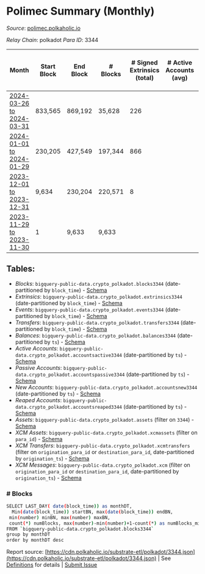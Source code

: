 # Polimec Summary (Monthly)

_Source_: [polimec.polkaholic.io](https://polimec.polkaholic.io)

*Relay Chain*: polkadot
*Para ID*: 3344



| Month | Start Block | End Block | # Blocks | # Signed Extrinsics (total) | # Active Accounts (avg) | # Addresses with Balances (max) | Issues |
| ----- | ----------- | --------- | -------- | --------------------------- | ----------------------- | ------------------------------- | ------ |
| [2024-03-26 to 2024-03-31](/polkadot/3344-polimec/2024-03-31.md) | 833,565 | 869,192 | 35,628 | 226 |  | 744 | -   |   
| [2024-01-01 to 2024-01-29](/polkadot/3344-polimec/2024-01-31.md) | 230,205 | 427,549 | 197,344 | 866 |  | 540 | -  **BROKEN** (0.00%) |   
| [2023-12-01 to 2023-12-31](/polkadot/3344-polimec/2023-12-31.md) | 9,634 | 230,204 | 220,571 | 8 |  | 3 | -   |   
| [2023-11-29 to 2023-11-30](/polkadot/3344-polimec/2023-11-30.md) | 1 | 9,633 | 9,633 |  |  | 2 | -   |   

## Tables:

* _Blocks_: `bigquery-public-data.crypto_polkadot.blocks3344` (date-partitioned by `block_time`) - [Schema](/schema/balances.json)
* _Extrinsics_: `bigquery-public-data.crypto_polkadot.extrinsics3344` (date-partitioned by `block_time`) - [Schema](/schema/extrinsics.json)
* _Events_: `bigquery-public-data.crypto_polkadot.events3344` (date-partitioned by `block_time`) - [Schema](/schema/events.json)
* _Transfers_: `bigquery-public-data.crypto_polkadot.transfers3344` (date-partitioned by `block_time`) - [Schema](/schema/transfers.json)
* _Balances_: `bigquery-public-data.crypto_polkadot.balances3344` (date-partitioned by `ts`) - [Schema](/schema/balances.json)
* _Active Accounts_: `bigquery-public-data.crypto_polkadot.accountsactive3344` (date-partitioned by `ts`) - [Schema](/schema/accountsactive.json)
* _Passive Accounts_: `bigquery-public-data.crypto_polkadot.accountspassive3344` (date-partitioned by `ts`) - [Schema](/schema/accountspassive.json)
* _New Accounts_: `bigquery-public-data.crypto_polkadot.accountsnew3344` (date-partitioned by `ts`) - [Schema](/schema/accountsnew.json)
* _Reaped Accounts_: `bigquery-public-data.crypto_polkadot.accountsreaped3344` (date-partitioned by `ts`) - [Schema](/schema/accountsreaped.json)
* _Assets_: `bigquery-public-data.crypto_polkadot.assets` (filter on `3344`) - [Schema](/schema/assets.json)
* _XCM Assets_: `bigquery-public-data.crypto_polkadot.xcmassets` (filter on `para_id`) - [Schema](/schema/xcmassets.json)
* _XCM Transfers_: `bigquery-public-data.crypto_polkadot.xcmtransfers` (filter on `origination_para_id` or `destination_para_id`, date-partitioned by `origination_ts`) - [Schema](/schema/xcmtransfers.json)
* _XCM Messages_: `bigquery-public-data.crypto_polkadot.xcm` (filter on `origination_para_id` or `destination_para_id`, date-partitioned by `origination_ts`) - [Schema](/schema/xcm.json)

### # Blocks
```bash
SELECT LAST_DAY( date(block_time)) as monthDT,
  Min(date(block_time)) startBN, max(date(block_time)) endBN, 
 min(number) minBN, max(number) maxBN, 
 count(*) numBlocks, max(number)-min(number)+1-count(*) as numBlocks_missing 
FROM `bigquery-public-data.crypto_polkadot.blocks3344` 
group by monthDT 
order by monthDT desc
```


Report source: [https://cdn.polkaholic.io/substrate-etl/polkadot/3344.json](https://cdn.polkaholic.io/substrate-etl/polkadot/3344.json) | See [Definitions](/DEFINITIONS.md) for details | [Submit Issue](https://github.com/colorfulnotion/substrate-etl/issues)
